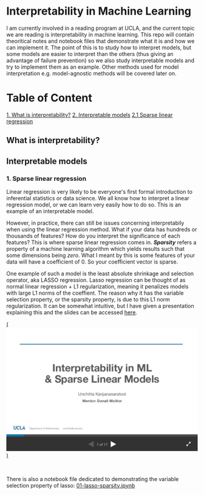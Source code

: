 # Interpretability in Machine Learning

I am currently involved in a reading program at UCLA, and the current topic we are reading is interpretability in machine learning. This repo will contain theoritical notes and notebook files that demonstrate what it is and how we can implement it. The point of this is to study how to interpret models, but some models are easier to interpret than the others (thus giving an advantage of failure prevention) so we also study interpretable models and try to implement them as an example. Other methods used for model interpretation e.g. model-agnostic methods will be covered later on.

# Table of Content
[1. What is interpretability?](#what-is-interpretability)
[2. Interpretable models](#interpretable-models)
  [2.1 Sparse linear regression](#sparse-linear-regression)



## What is interpretability?


## Interpretable models
### 1. Sparse linear regression

Linear regression is very likely to be everyone's first formal introduction to inferential statistics or data science. We all know how to interpret a linear regression model, or we can learn very easily how to do so. This is an example of an interpretable model.

However, in practice, there can still be issues concerning interpretabily when using the linear regression method. What if your data has hundreds or thousands of features? How do you interpret the significance of each features? This is where sparse linear regression comes in. ***Sparsity*** refers a property of a machine learning algorithm which yields results such that some dimensions being *zero*. What I meant by this is some features of your data will have a coefficient of 0. So your coefficient vector is sparse.

One example of such a model is the least absolute shrinkage and selection operator, aka LASSO regression. Lasso regression can be thought of as normal linear regression + L1 regularization, meaning it penalizes models with large L1 norms of the coeffient. The reason why it has the variable selection property, or the sparsity property, is due to this L1 norm regularization. It can be somewhat intuitive, but I have given a presentation explaining this and the slides can be accessed [here](https://www.slideshare.net/UnchittaKan/interpretability-in-ml-sparse-linear-regression).

<a href="https://www.slideshare.net/UnchittaKan/interpretability-in-ml-sparse-linear-regression">(<img src="https://github.com/unchitta/interpretable-models/blob/master/images/lasso-slides-scrnshot.png" width="600">)</a>

&nbsp;

There is also a notebook file dedicated to demonstrating the variable selection property of lasso: [01-lasso-sparsity.ipynb](/blob/master/01-lasso-sparsity.ipynb)
